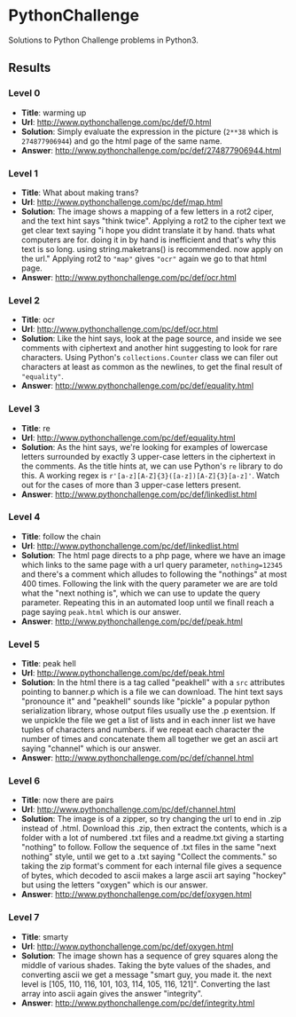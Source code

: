 # PythonChallenge
Solutions to Python Challenge problems in Python3.

## Results
### Level 0
- **Title**: warming up
- **Url**: http://www.pythonchallenge.com/pc/def/0.html
- **Solution**: Simply evaluate the expression in the picture (`2**38` which is `274877906944`) and go the html page of the same name.
- **Answer**: http://www.pythonchallenge.com/pc/def/274877906944.html

### Level 1
- **Title**: What about making trans?
- **Url**: http://www.pythonchallenge.com/pc/def/map.html
- **Solution**: The image shows a mapping of a few letters in a rot2 ciper, and the text hint says "think twice". Applying a rot2 to the cipher text we get clear text saying "i hope you didnt translate it by hand. thats what computers are for. doing it in by hand is inefficient and that's why this text is so long. using string.maketrans() is recommended. now apply on the url." Applying rot2 to `"map"` gives `"ocr"` again we go to that html page.
- **Answer**: http://www.pythonchallenge.com/pc/def/ocr.html

### Level 2
- **Title**: ocr
- **Url**: http://www.pythonchallenge.com/pc/def/ocr.html
- **Solution**: Like the hint says, look at the page source, and inside we see comments with ciphertext and another hint suggesting to look for rare characters. Using Python's `collections.Counter` class we can filer out characters at least as common as the newlines, to get the final result of `"equality"`.
- **Answer**: http://www.pythonchallenge.com/pc/def/equality.html

### Level 3
- **Title**: re
- **Url**: http://www.pythonchallenge.com/pc/def/equality.html
- **Solution**: As the hint says, we're looking for examples of lowercase letters surrounded by exactly 3 upper-case letters in the ciphertext in the comments. As the title hints at, we can use Python's `re` library to do this. A working regex is `r'[a-z][A-Z]{3}([a-z])[A-Z]{3}[a-z]'`. Watch out for the cases of more than 3 upper-case letters present. 
- **Answer**: http://www.pythonchallenge.com/pc/def/linkedlist.html

### Level 4
- **Title**: follow the chain
- **Url**: http://www.pythonchallenge.com/pc/def/linkedlist.html
- **Solution**: The html page directs to a php page, where we have an image which links to the same page with a url query parameter, `nothing=12345` and there's a comment which alludes to following the "nothings" at most 400 times. Following the link with the query parameter we are are told what the "next nothing is", which we can use to update the query parameter. Repeating this in an automated loop until we finall reach a page saying `peak.html` which is our answer.
- **Answer**: http://www.pythonchallenge.com/pc/def/peak.html

### Level 5
- **Title**: peak hell
- **Url**: http://www.pythonchallenge.com/pc/def/peak.html
- **Solution**: In the html there is a tag called "peakhell" with a `src` attributes pointing to banner.p which is a file we can download. The hint text says "pronounce it" and "peakhell" sounds like "pickle" a popular python serialization library, whose output files usually use the .p exentsion. If we unpickle the file we get a list of lists and in each inner list we have tuples of characters and numbers. if we repeat each character the number of times and concatenate them all together we get an ascii art saying "channel" which is our answer.
- **Answer**: http://www.pythonchallenge.com/pc/def/channel.html

### Level 6
- **Title**: now there are pairs
- **Url**: http://www.pythonchallenge.com/pc/def/channel.html
- **Solution**: The image is of a zipper, so try changing the url to end in .zip instead of .html. Download this .zip, then extract the contents, which is a folder with a lot of numbered .txt files and a readme.txt giving a starting "nothing" to follow. Follow the sequence of .txt files in the same "next nothing" style, until we get to a .txt saying "Collect the comments." so taking the zip format's comment for each internal file gives a sequence of bytes, which decoded to ascii makes a large ascii art saying "hockey" but using the letters "oxygen" which is our answer.
- **Answer**: http://www.pythonchallenge.com/pc/def/oxygen.html

### Level 7
- **Title**: smarty
- **Url**: http://www.pythonchallenge.com/pc/def/oxygen.html
- **Solution**: The image shown has a sequence of grey squares along the middle of various shades. Taking the byte values of the shades, and converting ascii we get a message "smart guy, you made it. the next level is [105, 110, 116, 101, 103, 114, 105, 116, 121]". Converting the last array into ascii again gives the answer "integrity".
- **Answer**: http://www.pythonchallenge.com/pc/def/integrity.html

